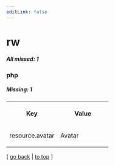 ```yaml
---
editLink: false
---
```


# rw

##### All missed: 1


### php

##### Missing: 1

<table width="100%">
<tr><th width="50%">

Key

</th><th width="50%">

Value

</th></tr>
<tr><td width="50%">

resource.avatar

</td><td width="50%">

Avatar

</td></tr>
</table>

[ [go back](../status.md) | [to top](#) ]

